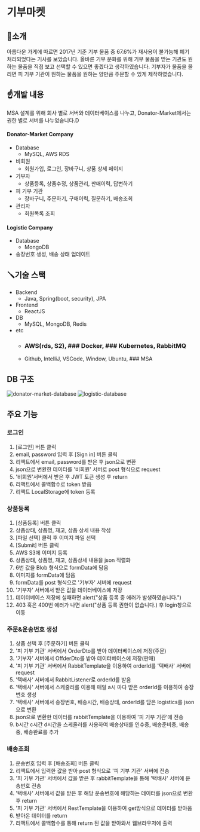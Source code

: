 # 기부마켓


## 📘소개

아름다운 가게에 따르면 2017년 기준 기부 물품 중 67.6%가 재사용이 불가능해 폐기 처리되었다는 기사를 보았습니다. 올바른 기부 문화를 위해 기부 물품을 받는 기관도 원하는 물품을 직접 보고 선택할 수 있으면 좋겠다고 생각하였습니다. 기부자가 물품을 올리면 피 기부 기관이 원하는 물품을 원하는 양만큼 주문할 수 있게 제작하였습니다.


## ☝️개발 내용
MSA 설계를 위해 회사 별로 서버와 데이터베이스를 나누고, Donator-Market에서는 권한 별로 서버를 나누었습니다.D
#### Donator-Market Company
- Database 
    - MySQL, AWS RDS
- 비회원
    - 회원가입, 로그인, 장바구니, 상품 상세 페이지
- 기부자
    - 상품등록, 상품수정, 상품관리, 판매이력, 답변하기
- 피 기부 기관
    - 장바구니, 주문하기, 구매이력, 질문하기, 배송조회
- 관리자
    - 회원목록 조회

#### Logistic Company
- Database 
    - MongoDB
- 송장번호 생성, 배송 상태 업데이트



## 🪛기술 스택

- Backend
    - Java, Spring(boot, security), JPA
- Frontend
    - ReactJS
- DB
    - MySQL, MongoDB, Redis
- etc
    - ### AWS(rds, S2), ### Docker, ### Kubernetes, RabbitMQ
    - Github, IntelliJ, VSCode, Window, Ubuntu, ### MSA

## DB 구조
![donator-market-database](https://user-images.githubusercontent.com/76933597/208621135-f5c9d7f7-00d1-46ec-b02c-7bff81d42360.PNG)
![logistic-database](https://user-images.githubusercontent.com/76933597/208621155-b58437e1-bf4c-41eb-809f-ebccd24f075c.PNG)


## 주요 기능
### 로그인
1. [로그인] 버튼 클릭
2. email, password 입력 후 [Sign in] 버튼 클릭
3. 리액트에서 email, password를 받은 후 json으로 변환
4. json으로 변환한 데이터를 '비회원' 서버로 post 형식으로 request
5. '비회원'서버에서 받은 후 JWT 토큰 생성 후 return
6. 리액트에서 콜백함수로 token 받음
7. 리액트 LocalStorage에 token 등록

### 상품등록
1. [상품등록] 버튼 클릭
2. 상품상태, 상품명, 재고, 상품 상세 내용 작성
3. [파일 선택] 클릭 후 이미지 파일 선택
4. [Submit] 버튼 클릭
5. AWS S3에 이미지 등록
6. 상품상태, 상품명, 재고, 상품상세 내용을 json 직렬화
7. 6번 값을 Blob 형식으로 formData에 담음
8. 이미지를 formData에 담음
9. formData를 post 형식으로 '기부자' 서버에 request
10. '기부자' 서버에서 받은 값을 데이터베이스에 저장
11. 데이터베이스 저장에 실패하면 alert("상품 등록 중 에러가 발생하였습니다.")
12. 403 혹은 400번 에러가 나면 alert("상품 등록 권한이 없습니다.) 후 login창으로 이동

### 주문&운송번호 생성
1. 상품 선택 후 [주문하기] 버튼 클릭
2. '피 기부 기관' 서버에서 OrderDto를 받아 데이터베이스에 저장(주문)
3. '기부자' 서버에서 OffderDto를 받아 데이터베이스에 저장(판매)
4. '피 기부 기관' 서버에서 RabbitTemplate을 이용하여 orderId를 '택배사' 서버에 request
5. '택배사' 서버에서 RabbitListener로 orderId를 받음
6. '택배사' 서버에서 스케줄러를 이용해 매일 a시 마다 받은 orderId를 이용하여 송장번호 생성
7. '택배사' 서버에서 송장번호, 배송시간, 배송상태, orderId를 담은 logistics를 json으로 변환
8. json으로 변환한 데이터를 rabbitTemplate을 이용하여 '피 기부 기관'에 전송
9. b시간 c시간 d시간을 스케줄러를 사용하여 배송상태를 인수중, 배송준비중, 배송중, 배송완료를 추가

### 배송조회
1. 운송번호 입력 후 [배송조회] 버튼 클릭
2. 리액트에서 입력한 값을 받아 post 형식으로 '피 기부 기관' 서버에 전송
3. '피 기부 기관' 서버에서 값을 받은 후 rabbitTemplate을 통해 '택배사' 서버에 운송번호 전송
4. '택배사' 서버에서 값을 받은 후 해당 운송번호에 해당하는 데이터를 json으로 변환 후 return
5. '피 기부 기관' 서버에서 RestTemplate을 이용하여 get방식으로 데이터를 받아옴
6. 받아온 데이터를 return
7. 리액트에서 콜백함수를 통해 return  된 값을 받아와서 웹브라우저에 출력




